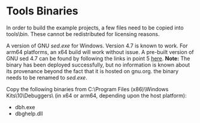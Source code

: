 # Tools Binaries

In order to build the example projects, a few files need to be copied into tools\bin. These cannot be redistributed for licensing reasons.

A version of GNU _sed.exe_ for Windows. Version 4.7 is known to work. For arm64 platforms, an x64 build will work without issue. A pre-built version of GNU sed 4.7 can be found by following the links in point 5 [here](https://lists.gnu.org/archive/html/sed-devel/2018-12/msg00031.html). **Note:** The binary has been deployed successfully, but no information is known about its provenance beyond the fact that it is hosted on gnu.org. the binary needs to be renamed to _sed.exe_.

Copy the following binaries from C:\Program Files (x86)\Windows Kits\10\Debuggers\ (in x64 or arm64, depending upon the host platform):

* dbh.exe
* dbghelp.dll
